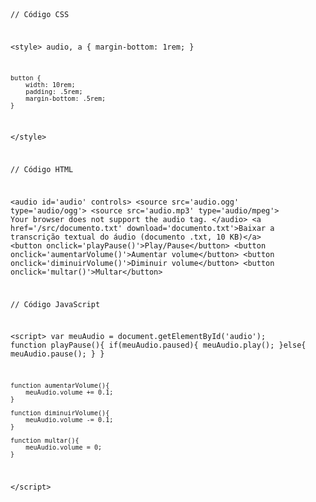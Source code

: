 <Code language='html'>

// Código CSS

&lt;style&gt;
    audio, a {
        margin-bottom: 1rem;
    }

    button {
        width: 10rem;
        padding: .5rem;
        margin-bottom: .5rem;
    }
&lt;/style&gt;

// Código HTML

&lt;audio id='audio' controls&gt;
    &lt;source src='audio.ogg' type='audio/ogg'&gt;
    &lt;source src='audio.mp3' type='audio/mpeg'&gt;
    Your browser does not support the audio tag.
&lt;/audio&gt;
&lt;a href='/src/documento.txt' download='documento.txt'&gt;Baixar a transcrição textual do áudio (documento .txt, 10 KB)&lt;/a&gt;
&lt;button onclick='playPause()'&gt;Play/Pause&lt;/button&gt;
&lt;button onclick='aumentarVolume()'&gt;Aumentar volume&lt;/button&gt;
&lt;button onclick='diminuirVolume()'&gt;Diminuir volume&lt;/button&gt;
&lt;button onclick='multar()'&gt;Multar&lt;/button&gt;

// Código JavaScript

&lt;script&gt;
    var meuAudio = document.getElementById('audio');
    function playPause(){
        if(meuAudio.paused){
            meuAudio.play();
        }else{
            meuAudio.pause();
        }
    }

    function aumentarVolume(){
        meuAudio.volume += 0.1;
    }

    function diminuirVolume(){
        meuAudio.volume -= 0.1;
    }

    function multar(){
        meuAudio.volume = 0;
    }

&lt;/script&gt;
</Code>
